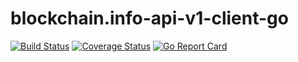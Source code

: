# blockchain.info-api-v1-client-go

[![Build Status](https://travis-ci.org/bkrem/blockchain.info-api-v1-client-go.svg?branch=master)](https://travis-ci.org/bkrem/blockchain.info-api-v1-client-go)
[![Coverage Status](https://coveralls.io/repos/github/bkrem/blockchain.info-api-v1-client-go/badge.svg)](https://coveralls.io/github/bkrem/blockchain.info-api-v1-client-go)
[![Go Report Card](https://goreportcard.com/badge/github.com/bkrem/blockchain.info-api-v1-client-go)](https://goreportcard.com/report/github.com/bkrem/blockchain.info-api-v1-client-go)
